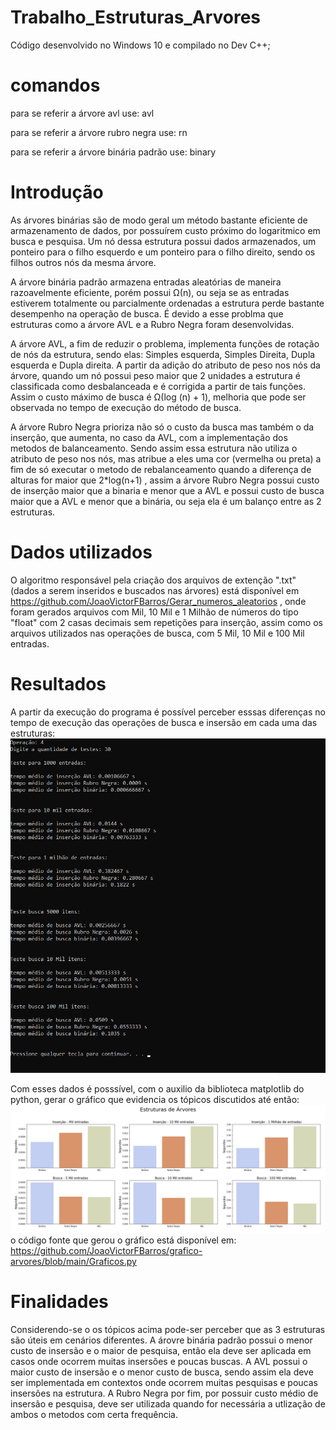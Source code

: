 # Trabalho_Estruturas_Arvores

Código desenvolvido no Windows 10 e compilado no Dev C++;

# comandos
para se referir a árvore avl use: avl

para se referir a árvore rubro negra use: rn

para se referir a árvore binária padrão use: binary

# Introdução
As árvores binárias são de modo geral um método bastante eficiente de armazenamento de dados, por possuírem custo próximo do logaritmico em busca e pesquisa. Um nó dessa estrutura possui dados armazenados, um ponteiro para o filho esquerdo e um ponteiro para o filho direito, sendo os filhos outros nós da mesma árvore.

A árvore binária padrão armazena entradas aleatórias de maneira razoavelmente eficiente, porém possui Ω(n), ou seja se as entradas estiverem totalmente ou parcialmente ordenadas a estrutura perde bastante desempenho na operação de busca. É devido a esse problma que estruturas como a árvore AVL e a Rubro Negra foram desenvolvidas.

A árvore AVL, a fim de reduzir o problema, implementa funções de rotação de nós da estrutura, sendo elas: Simples esquerda, Simples Direita, Dupla esquerda e Dupla direita. A partir da adição do atributo de peso nos nós da árvore, quando um nó possui peso maior que 2 unidades a estrutura é classificada como desbalanceada e é corrigida a partir de tais funções. Assim o custo máximo de busca é Ω(log (n) + 1), melhoria que pode ser observada no tempo de execução do método de busca.

A árvore Rubro Negra prioriza não só o custo da busca mas também o da inserção, que aumenta, no caso da AVL, com a implementação dos metodos de balanceamento. Sendo assim essa estrutura não utiliza o atributo de peso nos nós, mas atribue a eles uma cor (vermelha ou preta) a fim de só executar o metodo de rebalanceamento quando a diferença de alturas for maior que 2*log(n+1) , assim a árvore Rubro Negra possui custo de inserção maior que a binaria e menor que a AVL e possui custo de busca maior que a AVL e menor que a binária, ou seja ela é um balanço entre as 2 estruturas.

# Dados utilizados

O algoritmo responsável pela criação dos arquivos de extenção ".txt" (dados a serem inseridos e buscados nas árvores) está disponível em https://github.com/JoaoVictorFBarros/Gerar_numeros_aleatorios , onde foram gerados arquivos com Mil, 10 Mil e 1 Milhão de números do tipo "float" com 2  casas decimais sem repetições para inserção, assim como os arquivos utilizados nas operações de busca, com 5 Mil, 10 Mil e 100 Mil entradas.

# Resultados
A partir da execução do programa é possível perceber esssas diferenças no tempo de execução das operações de busca e insersão em cada uma das estruturas: 
![Print](https://raw.githubusercontent.com/JoaoVictorFBarros/grafico-arvores/main/imagem_2021-12-14_190834.png)

Com esses dados é posssível, com o auxilio da biblioteca matplotlib do python, gerar o gráfico que evidencia os tópicos discutidos até então: 
![Graficos](https://raw.githubusercontent.com/JoaoVictorFBarros/grafico-arvores/main/Desempenho-arvores.png)
o código fonte que gerou o gráfico está disponível em: https://github.com/JoaoVictorFBarros/grafico-arvores/blob/main/Graficos.py

# Finalidades

Considerendo-se o os tópicos acima pode-ser perceber que as 3 estruturas são úteis em cenários diferentes. A árovre binária padrão possui o menor custo de insersão e o maior de pesquisa, então ela deve ser aplicada em casos onde ocorrem muitas insersões e poucas buscas. A AVL possui o maior custo de insersão e o menor custo de busca, sendo assim ela deve ser implementada em contextos onde ocorrem muitas pesquisas e poucas insersões na estrutura. A Rubro Negra por fim, por possuir custo médio de insersão e pesquisa, deve ser utilizada quando for necessária a utlização de ambos o metodos com certa frequência.
